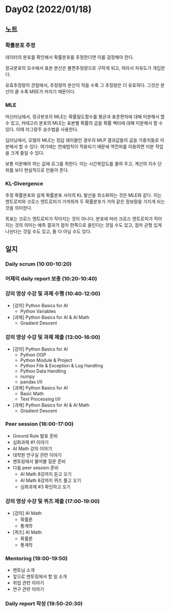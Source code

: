 # Day02 (2022/01/18)

## 노트

### 확률분포 추정

데이터의 분포를 확인해서 확률분포를 추정한다면 이를 검정해야 한다.

정규분포의 모수에서 표본 분산은 불편추정량으로 구하게 되고, 따라서 자유도가 개입한다.

유효추정량의 관점에서, 추정량의 분산이 작을 수록 그 추정량은 더 유효하다. 그것은 분산이 클 수록 MSE가 커지기 때문이다.

### MLE

머신러닝에서, 정규분포의 MLE는 확률밀도함수를 평균과 표준편차에 대해 미분해서 할 수 있고, 카테고리 분포의 MLE는 표본별 확률의 곱을 확률 벡터에 대해 미분해서 할 수 있다. 이때 라그랑주 승수법을 사용한다.

딥러닝에서, 모델의 MLE는 정답 레이블인 경우의 MLP 결과값들의 곱을 가중치들로 미분해서 할 수 있다. 여기에는 연쇄법칙이 적용되기 때문에 역전파를 이용하면 미분 작업을 크게 줄일 수 있다.

보통 미분해야 하는 값에 로그를 취한다. 이는 시간복잡도를 줄여 주고, 계산의 지수 단위를 보다 현실적으로 만들어 준다.

### KL-Divergence

추정 확률분포와 실제 확률분포 사이의 KL 발산을 최소화하는 것은 MLE와 같다. 이는 엔트로피와 크로스 엔트로피가 가까워져 두 확률분포가 거의 같은 정보량을 가지게 되는 것을 의미한다.

목표는 크로스 엔트로피가 작아지는 것이 아니다. 분포에 따라 크로스 엔트로피가 작아지는 것의 의미는 예측 결과가 점차 한쪽으로 쏠린다는 것일 수도 있고, 점차 균형 있게 나뉜다는 것일 수도 있고, 둘 다 아닐 수도 있다.

## 일지

### Daily scrum (10:00-10:20)

### 어제의 daily report 보충 (10:20-10:40)

### 강의 영상 수강 및 과제 수행 (10:40-12:00)

  * [강의] Python Basics for AI
    * Python Variables
  * [과제] Python Basics for AI & AI Math
    * Gradient Descent

### 강의 영상 수강 및 과제 제출 (13:00-16:00)

  * [강의] Python Basics for AI
    * Python OOP
    * Python Module & Project
    * Python File & Exception & Log Handling
    * Python Data Handling
    * numpy
    * pandas I/II
  * [과제] Python Basics for AI
    * Basic Math
    * Text Processing I/II
  * [과제] Python Basics for AI & AI Math
    * Gradient Descent

### Peer session (16:00-17:00)

  * Ground Rule 발표 준비
  * 심화과제 #1 이야기
  * AI Math 강의 이야기
  * 대학원 연구실 관련 이야기
  * 멘토링에서 물어볼 질문 준비
  * 다음 peer session 준비
    * AI Math 8강까지 듣고 오기
    * AI Math 8강까지 퀴즈 풀고 오기
    * 심화과제 #3 확인하고 오기

### 강의 영상 수강 및 퀴즈 제출 (17:00-19:00)

  * [강의] AI Math
    * 확률론
    * 통계학
  * [퀴즈] AI Math
    * 확률론
    * 통계학

### Mentoring (19:00-19:50)

  * 멘토님 소개
  * 앞으로 멘토링에서 할 일 소개
  * 취업 관련 이야기
  * 연구 관련 이야기

### Daily report 작성 (19:50-20:30)
